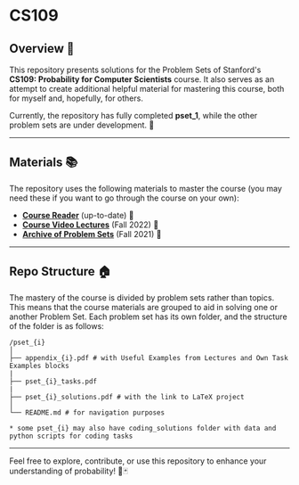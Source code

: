 # CS109

## Overview 📠

This repository presents solutions for the Problem Sets of Stanford's **CS109: Probability for Computer Scientists** course. It also serves as an attempt to create additional helpful material for mastering this course, both for myself and, hopefully, for others.  

Currently, the repository has fully completed **pset_1**, while the other problem sets are under development. 🚧

---

## Materials 📚

The repository uses the following materials to master the course (you may need these if you want to go through the course on your own):

- **[Course Reader](https://chrispiech.github.io/probabilityForComputerScientists/en/)** (up-to-date) 📖
- **[Course Video Lectures](https://www.youtube.com/playlist?list=PLoROMvodv4rOpr_A7B9SriE_iZmkanvUg)** (Fall 2022) 🎥
- **[Archive of Problem Sets](https://web.stanford.edu/class/archive/cs/cs109/cs109.1222/)** (Fall 2021) 📂

---

## Repo Structure 🏠

The mastery of the course is divided by problem sets rather than topics. This means that the course materials are grouped to aid in solving one or another Problem Set. Each problem set has its own folder, and the structure of the folder is as follows:


```
/pset_{i}
│   
├── appendix_{i}.pdf # with Useful Examples from Lectures and Own Task Examples blocks
|
├── pset_{i}_tasks.pdf
|
├── pset_{i}_solutions.pdf # with the link to LaTeX project
│
└── README.md # for navigation purposes

* some pset_{i} may also have coding_solutions folder with data and python scripts for coding tasks
```

---

Feel free to explore, contribute, or use this repository to enhance your understanding of probability! 🎲🃏
